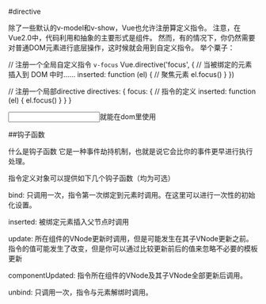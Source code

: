#directive

除了一些默认的v-model和v-show，Vue也允许注册算定义指令。
注意，在Vue2.0中，代码利用和抽象的主要形式是组件。
然而，有的情况下，你仍然需要对普通DOM元素进行底层操作，这时候就会用到自定义指令。
举个粟子：

// 注册一个全局自定义指令 `v-focus`
Vue.directive('focus', {
  // 当被绑定的元素插入到 DOM 中时……
  inserted: function (el) {
    // 聚焦元素
    el.focus()
  }
})

// 注册一个局部directive
directives: {
  focus: {
    // 指令的定义
    inserted: function (el) {
      el.focus()
    }
  }
}


<input v-focus>就能在dom里使用


##钩子函数

什么是钩子函数
它是一种事件劫持机制，也就是说它会比你的事件更早进行执行处理。

指令定义对象可以提供如下几个钩子函数（均为可选）

bind: 只调用一次，指令第一次绑定到元素时调用。在这里可以进行一次性的初始化设置。

inserted: 被绑定元素插入父节点时调用

update: 所在组件的VNode更新时调用，但是可能发生在其子VNode更新之前。指令的值可能发生了改变，但是你可以通过比较更新前后的值来忽略不必要的模板更新

componentUpdated: 指令所在组件的VNode及其子VNode全部更新后调用。

unbind: 只调用一次，指令与元素解绑时调用。